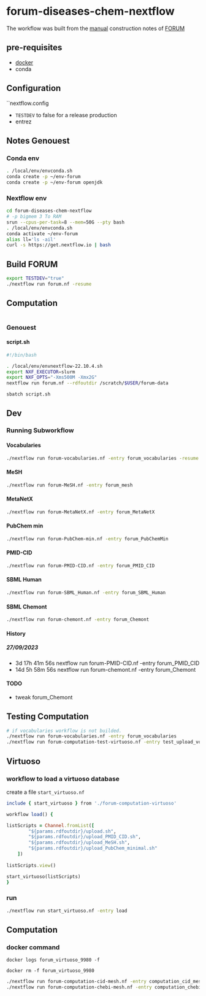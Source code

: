 # forum-diseases-chem-nextflow

The workflow was built from the [manual](https://gist.github.com/ofilangi/9c026c7f1b9ff3b38de3ee6153f15326) construction notes of [FORUM](https://github.com/eMetaboHUB/Forum-DiseasesChem/)

## pre-requisites

- [docker](https://docs.docker.com/engine/install/ubuntu/#install-using-the-repository)
- conda 

## Configuration

``nextflow.config

- `TESTDEV` to false for a release production
- entrez

## Notes Genouest

### Conda env

```bash
. /local/env/envconda.sh
conda create -p ~/env-forum
conda create -p ~/env-forum openjdk
```

### Nextflow env

```bash
cd forum-diseases-chem-nextflow
# -p bigmem 3 To RAM
srun --cpus-per-task=8 --mem=50G --pty bash
. /local/env/envconda.sh
conda activate ~/env-forum
alias ll='ls -ail'
curl -s https://get.nextflow.io | bash
```

## Build FORUM

```bash
export TESTDEV="true"
./nextflow run forum.nf -resume
```

## Computation

```bash

```

### Genouest

#### script.sh

```bash
#!/bin/bash

. /local/env/envnextflow-22.10.4.sh
export NXF_EXECUTOR=slurm
export NXF_OPTS="-Xms500M -Xmx2G" 
nextflow run forum.nf --rdfoutdir /scratch/$USER/forum-data
```

```sbatch script.sh```

## Dev

### Running Subworkflow

#### Vocabularies

```bash
./nextflow run forum-vocabularies.nf -entry forum_vocabularies -resume
```

#### MeSH

```bash
./nextflow run forum-MeSH.nf -entry forum_mesh
```

#### MetaNetX

```bash
./nextflow run forum-MetaNetX.nf -entry forum_MetaNetX
```

#### PubChem min

```bash
./nextflow run forum-PubChem-min.nf -entry forum_PubChemMin
```

#### PMID-CID

```bash
./nextflow run forum-PMID-CID.nf -entry forum_PMID_CID
```

#### SBML Human

```bash
./nextflow run forum-SBML_Human.nf -entry forum_SBML_Human
```

#### SBML Chemont

```bash
./nextflow run forum-chemont.nf -entry forum_Chemont
```

#### History

##### 27/09/2023 

- 3d 17h 41m 56s	nextflow run forum-PMID-CID.nf -entry forum_PMID_CID              
- 14d 5h 58m 56s nextflow run forum-chemont.nf -entry forum_Chemont 

#### TODO
- tweak forum_Chemont

## Testing Computation

```bash
# if vocabularies workflow is not builded.
./nextflow run forum-vocabularies.nf -entry forum_vocabularies
./nextflow run forum-computation-test-virtuoso.nf -entry test_upload_vocab
```

## Virtuoso

### workflow to load a virtuoso database

create a file `start_virtuoso.nf`

```rb
include { start_virtuoso } from './forum-computation-virtuoso'

workflow load() {

listScripts = Channel.fromList([
        "${params.rdfoutdir}/upload.sh",
        "${params.rdfoutdir}/upload_PMID_CID.sh",
        "${params.rdfoutdir}/upload_MeSH.sh",
        "${params.rdfoutdir}/upload_PubChem_minimal.sh"
    ])
    
listScripts.view()

start_virtuoso(listScripts) 
}
```
### run 

```bash
./nextflow run start_virtuoso.nf -entry load
```

## Computation

### docker command

```
docker logs forum_virtuoso_9980 -f
```

```
docker rm -f forum_virtuoso_9980
```


```bash
./nextflow run forum-computation-cid-mesh.nf -entry computation_cid_mesh
./nextflow run forum-computation-chebi-mesh.nf -entry computation_chebi_mesh
```